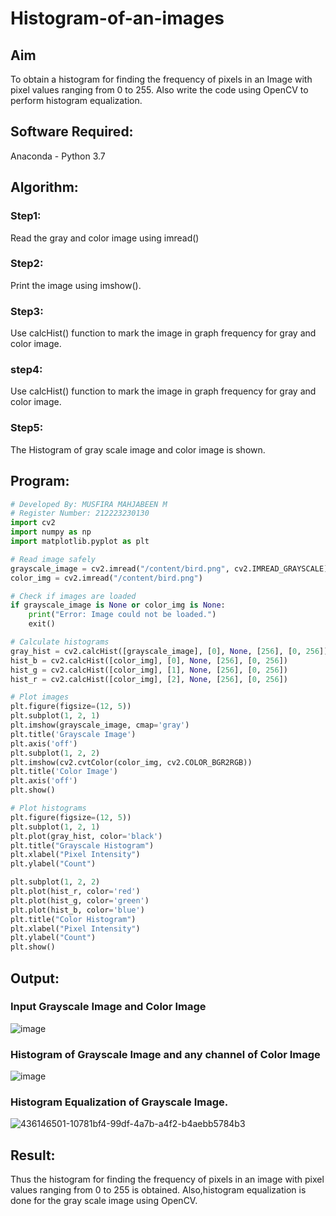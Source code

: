 # Histogram-of-an-images
## Aim
To obtain a histogram for finding the frequency of pixels in an Image with pixel values ranging from 0 to 255. Also write the code using OpenCV to perform histogram equalization.

## Software Required:
Anaconda - Python 3.7

## Algorithm:
### Step1:
Read the gray and color image using imread()

### Step2:
Print the image using imshow().

### Step3:
Use calcHist() function to mark the image in graph frequency for gray and color image.

### step4:
Use calcHist() function to mark the image in graph frequency for gray and color image.

### Step5:
The Histogram of gray scale image and color image is shown.


## Program:
```python
# Developed By: MUSFIRA MAHJABEEN M
# Register Number: 212223230130
import cv2
import numpy as np
import matplotlib.pyplot as plt

# Read image safely
grayscale_image = cv2.imread("/content/bird.png", cv2.IMREAD_GRAYSCALE)
color_img = cv2.imread("/content/bird.png")

# Check if images are loaded
if grayscale_image is None or color_img is None:
    print("Error: Image could not be loaded.")
    exit()

# Calculate histograms
gray_hist = cv2.calcHist([grayscale_image], [0], None, [256], [0, 256])
hist_b = cv2.calcHist([color_img], [0], None, [256], [0, 256])
hist_g = cv2.calcHist([color_img], [1], None, [256], [0, 256])
hist_r = cv2.calcHist([color_img], [2], None, [256], [0, 256])

# Plot images
plt.figure(figsize=(12, 5))
plt.subplot(1, 2, 1)
plt.imshow(grayscale_image, cmap='gray')
plt.title('Grayscale Image')
plt.axis('off')
plt.subplot(1, 2, 2)
plt.imshow(cv2.cvtColor(color_img, cv2.COLOR_BGR2RGB))
plt.title('Color Image')
plt.axis('off')
plt.show()

# Plot histograms
plt.figure(figsize=(12, 5))
plt.subplot(1, 2, 1)
plt.plot(gray_hist, color='black')
plt.title("Grayscale Histogram")
plt.xlabel("Pixel Intensity")
plt.ylabel("Count")

plt.subplot(1, 2, 2)
plt.plot(hist_r, color='red')
plt.plot(hist_g, color='green')
plt.plot(hist_b, color='blue')
plt.title("Color Histogram")
plt.xlabel("Pixel Intensity")
plt.ylabel("Count")
plt.show()

```
## Output:
### Input Grayscale Image and Color Image
![image](https://github.com/user-attachments/assets/202475f5-7dcf-4488-9f28-2cae8c8c8566)
### Histogram of Grayscale Image and any channel of Color Image
![image](https://github.com/user-attachments/assets/e957b7f4-21c5-486f-ad31-27e52bb3da1f)

### Histogram Equalization of Grayscale Image.
![436146501-10781bf4-99df-4a7b-a4f2-b4aebb5784b3](https://github.com/user-attachments/assets/6f0f9937-68ec-4640-b105-3b73289564f3)

## Result: 
Thus the histogram for finding the frequency of pixels in an image with pixel values ranging from 0 to 255 is obtained. Also,histogram equalization is done for the gray scale image using OpenCV.
